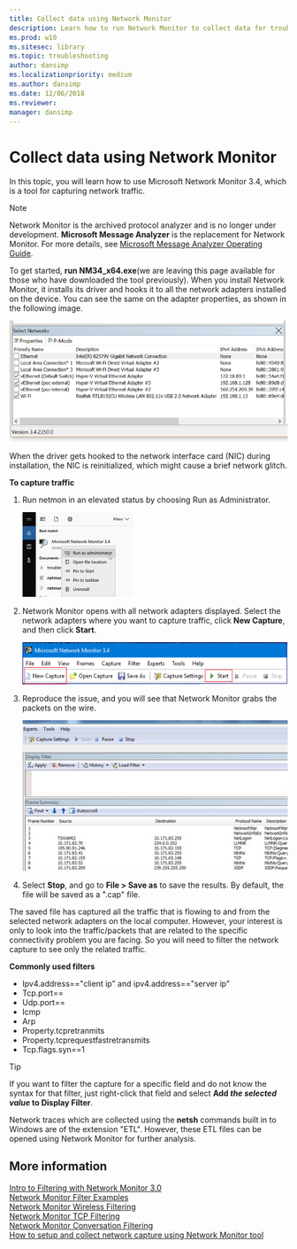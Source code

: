 ```yaml
---
title: Collect data using Network Monitor
description: Learn how to run Network Monitor to collect data for troubleshooting TCP/IP connectivity.
ms.prod: w10
ms.sitesec: library
ms.topic: troubleshooting
author: dansimp
ms.localizationpriority: medium
ms.author: dansimp
ms.date: 12/06/2018
ms.reviewer: 
manager: dansimp
---
```


# Collect data using Network Monitor

In this topic, you will learn how to use Microsoft Network Monitor 3.4, which is a tool for capturing network traffic.

> [!NOTE]
> Network Monitor is the archived protocol analyzer and is no longer under development. **Microsoft Message Analyzer** is the replacement for Network Monitor. For more details, see [Microsoft Message Analyzer Operating Guide](https://docs.microsoft.com/message-analyzer/microsoft-message-analyzer-operating-guide).

To get started, **run NM34_x64.exe**(we are leaving this page available for those who have downloaded the tool previously). When you install Network Monitor, it installs its driver and hooks it to all the network adapters installed on the device. You can see the same on the adapter properties, as shown in the following image.

![Adapters](images/nm-adapters.png)

When the driver gets hooked to the network interface card (NIC) during installation, the NIC is reinitialized, which might cause a brief network glitch.

**To capture traffic**

1. Run netmon in an elevated status by choosing Run as Administrator.

    ![Image of Start search results for Netmon](images/nm-start.png)

2. Network Monitor opens with all network adapters displayed. Select the network adapters where you want to capture traffic, click **New Capture**, and then click **Start**.

    ![Image of the New Capture option on menu](images/tcp-ts-4.png)

3. Reproduce the issue, and you will see that Network Monitor grabs the packets on the wire.

    ![Frame summary of network packets](images/tcp-ts-5.png)

4. Select **Stop**, and go to **File > Save as** to save the results. By default, the file will be saved as a ".cap" file.

The saved file has captured all the traffic that is flowing to and from the selected network adapters on the local computer. However, your interest is only to look into the traffic/packets that are related to the specific connectivity problem you are facing. So you will need to filter the network capture to see only the related traffic. 
 
**Commonly used filters**
 
- Ipv4.address=="client ip" and ipv4.address=="server ip"
- Tcp.port==
- Udp.port==
- Icmp 
- Arp 
- Property.tcpretranmits
- Property.tcprequestfastretransmits
- Tcp.flags.syn==1
 
>[!TIP]
>If you want to filter the capture for a specific field and do not know the syntax for that filter, just right-click that field and select **Add *the selected value* to Display Filter**. 
 
Network traces which are collected using the **netsh** commands built in to Windows are of the extension "ETL". However, these ETL files can be opened using Network Monitor for further analysis. 

## More information

[Intro to Filtering with Network Monitor 3.0](https://blogs.technet.microsoft.com/netmon/2006/10/17/intro-to-filtering-with-network-monitor-3-0/)<br>
[Network Monitor Filter Examples](https://blogs.technet.microsoft.com/rmilne/2016/08/11/network-monitor-filter-examples/)<br>
[Network Monitor Wireless Filtering](https://social.technet.microsoft.com/wiki/contents/articles/1900.network-monitor-wireless-filtering.aspx)<br>
[Network Monitor TCP Filtering](https://social.technet.microsoft.com/wiki/contents/articles/1134.network-monitor-tcp-filtering.aspx)<br>
[Network Monitor Conversation Filtering](https://social.technet.microsoft.com/wiki/contents/articles/1829.network-monitor-conversation-filtering.aspx)<br>
[How to setup and collect network capture using Network Monitor tool](https://blogs.technet.microsoft.com/msindiasupp/2011/08/10/how-to-setup-and-collect-network-capture-using-network-monitor-tool/)<br>
